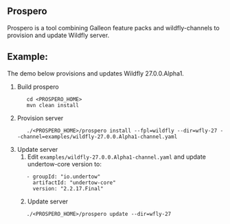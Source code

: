 ## Prospero 
Prospero is a tool combining Galleon feature packs and wildfly-channels to provision 
and update Wildfly server.

## Example:
The demo below provisions and updates Wildfly 27.0.0.Alpha1.

1. Build prospero
   ```
      cd <PROSPERO_HOME>
      mvn clean install
   ```
2. Provision server
   ```
      ./<PROSPERO_HOME>/prospero install --fpl=wildfly --dir=wfly-27 --channel=examples/wildfly-27.0.0.Alpha1-channel.yaml
   ```
3. Update server
   1. Edit `examples/wildfly-27.0.0.Alpha1-channel.yaml` and update undertow-core version to:
   ```
      - groupId: "io.undertow"
        artifactId: "undertow-core"
        version: "2.2.17.Final"
   ```
   2. Update server
   ```
      ./<PROSPERO_HOME>/prospero update --dir=wfly-27
   ```
